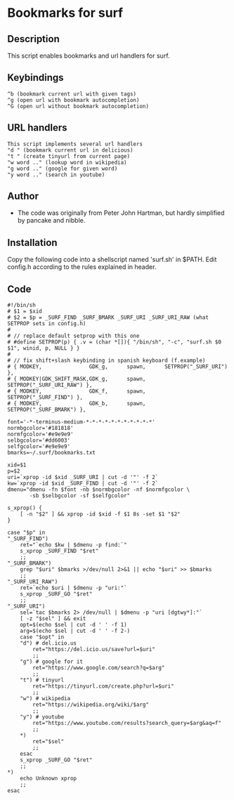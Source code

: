 Bookmarks for surf
==================

Description
-----------

This script enables bookmarks and url handlers for surf.

Keybindings
-----------
	^b (bookmark current url with given tags)
	^g (open url with bookmark autocompletion)
	^G (open url without bookmark autocompletion)

URL handlers
------------
	This script implements several url handlers
	"d " (bookmark current url in delicious)
	"t " (create tinyurl from current page)
	"w word .." (lookup word in wikipedia)
	"g word .." (google for given word)
	"y word .." (search in youtube)

Author
------

* The code was originally from Peter John Hartman, but hardly simplified by pancake and nibble.

Installation
------------

Copy the following code into a shellscript named 'surf.sh' in $PATH. Edit config.h according to the rules explained in header.

Code
----
	#!/bin/sh
	# $1 = $xid
	# $2 = $p = _SURF_FIND _SURF_BMARK _SURF_URI _SURF_URI_RAW (what SETPROP sets in config.h)
	#
	# // replace default setprop with this one
	# #define SETPROP(p) { .v = (char *[]){ "/bin/sh", "-c", "surf.sh $0 $1", winid, p, NULL } }
	#
	# // fix shift+slash keybinding in spanish keyboard (f.example)
	# { MODKEY,               GDK_g,      spawn,      SETPROP("_SURF_URI") },
	# { MODKEY|GDK_SHIFT_MASK,GDK_g,      spawn,      SETPROP("_SURF_URI_RAW") },
	# { MODKEY,               GDK_f,      spawn,      SETPROP("_SURF_FIND") },
	# { MODKEY,               GDK_b,      spawn,      SETPROP("_SURF_BMARK") },

	font='-*-terminus-medium-*-*-*-*-*-*-*-*-*-*-*'
	normbgcolor='#181818'
	normfgcolor='#e9e9e9'
	selbgcolor='#dd6003'
	selfgcolor='#e9e9e9'
	bmarks=~/.surf/bookmarks.txt

	xid=$1
	p=$2
	uri=`xprop -id $xid _SURF_URI | cut -d '"' -f 2`
	kw=`xprop -id $xid _SURF_FIND | cut -d '"' -f 2`
	dmenu="dmenu -fn $font -nb $normbgcolor -nf $normfgcolor \
		   -sb $selbgcolor -sf $selfgcolor"

	s_xprop() {
		[ -n "$2" ] && xprop -id $xid -f $1 8s -set $1 "$2"
	}

	case "$p" in
	"_SURF_FIND")
		ret="`echo $kw | $dmenu -p find:`"
		s_xprop _SURF_FIND "$ret"
		;;
	"_SURF_BMARK")
		grep "$uri" $bmarks >/dev/null 2>&1 || echo "$uri" >> $bmarks
		;;
	"_SURF_URI_RAW")
		ret=`echo $uri | $dmenu -p "uri:"`
		s_xprop _SURF_GO "$ret"
		;;
	"_SURF_URI")
		sel=`tac $bmarks 2> /dev/null | $dmenu -p "uri [dgtwy*]:"`
		[ -z "$sel" ] && exit
		opt=$(echo $sel | cut -d ' ' -f 1)
		arg=$(echo $sel | cut -d ' ' -f 2-)
		case "$opt" in
		"d") # del.icio.us
			ret="https://del.icio.us/save?url=$uri"
			;;
		"g") # google for it
			ret="https://www.google.com/search?q=$arg"
			;;
		"t") # tinyurl
			ret="https://tinyurl.com/create.php?url=$uri"
			;;
		"w") # wikipedia
			ret="https://wikipedia.org/wiki/$arg"
			;;
		"y") # youtube
			ret="https://www.youtube.com/results?search_query=$arg&aq=f"
			;;
		*)
			ret="$sel"
			;;
		esac
		s_xprop _SURF_GO "$ret"
		;;
	*)
		echo Unknown xprop
		;;
	esac
